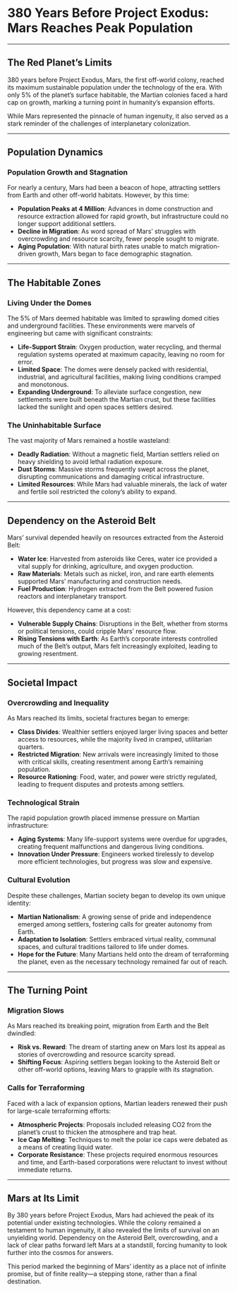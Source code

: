 # 380 Years Before Project Exodus: Mars Reaches Peak Population  

---

## **The Red Planet’s Limits**  

380 years before Project Exodus, Mars, the first off-world colony, reached its maximum sustainable population under the technology of the era. With only 5% of the planet’s surface habitable, the Martian colonies faced a hard cap on growth, marking a turning point in humanity’s expansion efforts.  

While Mars represented the pinnacle of human ingenuity, it also served as a stark reminder of the challenges of interplanetary colonization.  

---

## **Population Dynamics**  

### **Population Growth and Stagnation**  
For nearly a century, Mars had been a beacon of hope, attracting settlers from Earth and other off-world habitats. However, by this time:  
- **Population Peaks at 4 Million**: Advances in dome construction and resource extraction allowed for rapid growth, but infrastructure could no longer support additional settlers.  
- **Decline in Migration**: As word spread of Mars’ struggles with overcrowding and resource scarcity, fewer people sought to migrate.  
- **Aging Population**: With natural birth rates unable to match migration-driven growth, Mars began to face demographic stagnation.  

---

## **The Habitable Zones**  

### **Living Under the Domes**  
The 5% of Mars deemed habitable was limited to sprawling domed cities and underground facilities. These environments were marvels of engineering but came with significant constraints:  
- **Life-Support Strain**: Oxygen production, water recycling, and thermal regulation systems operated at maximum capacity, leaving no room for error.  
- **Limited Space**: The domes were densely packed with residential, industrial, and agricultural facilities, making living conditions cramped and monotonous.  
- **Expanding Underground**: To alleviate surface congestion, new settlements were built beneath the Martian crust, but these facilities lacked the sunlight and open spaces settlers desired.  

### **The Uninhabitable Surface**  
The vast majority of Mars remained a hostile wasteland:  
- **Deadly Radiation**: Without a magnetic field, Martian settlers relied on heavy shielding to avoid lethal radiation exposure.  
- **Dust Storms**: Massive storms frequently swept across the planet, disrupting communications and damaging critical infrastructure.  
- **Limited Resources**: While Mars had valuable minerals, the lack of water and fertile soil restricted the colony’s ability to expand.  

---

## **Dependency on the Asteroid Belt**  

Mars’ survival depended heavily on resources extracted from the Asteroid Belt:  
- **Water Ice**: Harvested from asteroids like Ceres, water ice provided a vital supply for drinking, agriculture, and oxygen production.  
- **Raw Materials**: Metals such as nickel, iron, and rare earth elements supported Mars’ manufacturing and construction needs.  
- **Fuel Production**: Hydrogen extracted from the Belt powered fusion reactors and interplanetary transport.  

However, this dependency came at a cost:  
- **Vulnerable Supply Chains**: Disruptions in the Belt, whether from storms or political tensions, could cripple Mars’ resource flow.  
- **Rising Tensions with Earth**: As Earth’s corporate interests controlled much of the Belt’s output, Mars felt increasingly exploited, leading to growing resentment.  

---

## **Societal Impact**

### **Overcrowding and Inequality**  
As Mars reached its limits, societal fractures began to emerge:  
- **Class Divides**: Wealthier settlers enjoyed larger living spaces and better access to resources, while the majority lived in cramped, utilitarian quarters.  
- **Restricted Migration**: New arrivals were increasingly limited to those with critical skills, creating resentment among Earth’s remaining population.  
- **Resource Rationing**: Food, water, and power were strictly regulated, leading to frequent disputes and protests among settlers.  

### **Technological Strain**  
The rapid population growth placed immense pressure on Martian infrastructure:  
- **Aging Systems**: Many life-support systems were overdue for upgrades, creating frequent malfunctions and dangerous living conditions.  
- **Innovation Under Pressure**: Engineers worked tirelessly to develop more efficient technologies, but progress was slow and expensive.  

### **Cultural Evolution**  
Despite these challenges, Martian society began to develop its own unique identity:  
- **Martian Nationalism**: A growing sense of pride and independence emerged among settlers, fostering calls for greater autonomy from Earth.  
- **Adaptation to Isolation**: Settlers embraced virtual reality, communal spaces, and cultural traditions tailored to life under domes.  
- **Hope for the Future**: Many Martians held onto the dream of terraforming the planet, even as the necessary technology remained far out of reach.  

---

## **The Turning Point**

### **Migration Slows**  
As Mars reached its breaking point, migration from Earth and the Belt dwindled:  
- **Risk vs. Reward**: The dream of starting anew on Mars lost its appeal as stories of overcrowding and resource scarcity spread.  
- **Shifting Focus**: Aspiring settlers began looking to the Asteroid Belt or other off-world options, leaving Mars to grapple with its stagnation.  

### **Calls for Terraforming**  
Faced with a lack of expansion options, Martian leaders renewed their push for large-scale terraforming efforts:  
- **Atmospheric Projects**: Proposals included releasing CO2 from the planet’s crust to thicken the atmosphere and trap heat.  
- **Ice Cap Melting**: Techniques to melt the polar ice caps were debated as a means of creating liquid water.  
- **Corporate Resistance**: These projects required enormous resources and time, and Earth-based corporations were reluctant to invest without immediate returns.  

---

## **Mars at Its Limit**

By 380 years before Project Exodus, Mars had achieved the peak of its potential under existing technologies. While the colony remained a testament to human ingenuity, it also revealed the limits of survival on an unyielding world. Dependency on the Asteroid Belt, overcrowding, and a lack of clear paths forward left Mars at a standstill, forcing humanity to look further into the cosmos for answers.  

This period marked the beginning of Mars’ identity as a place not of infinite promise, but of finite reality—a stepping stone, rather than a final destination.
